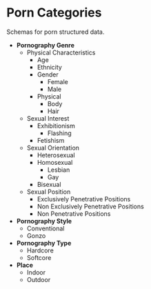 # Porn Categories

Schemas for porn structured data.

* **Pornography Genre**
  * Physical Characteristics 
    * Age 
    * Ethnicity
    * Gender 
      * Female 
      * Male 
    * Physical
      * Body 
      * Hair 
  * Sexual Interest
    * Exhibitionism
      * Flashing 
    * Fetishism
  * Sexual Orientation
    * Heterosexual 
    * Homosexual
      * Lesbian 
      * Gay 
    * Bisexual 
  * Sexual Position
    * Exclusively Penetrative Positions 
    * Non Exclusively Penetrative Positions
    * Non Penetrative Positions 
* **Pornography Style**
  * Conventional 
  * Gonzo
* **Pornography Type**
  * Hardcore
  * Softcore
* **Place**
  * Indoor
  * Outdoor
